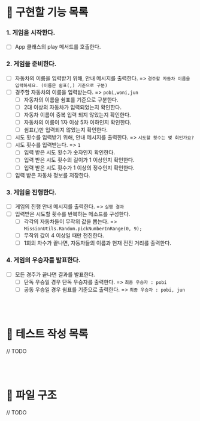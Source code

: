 # 📄 구현할 기능 목록

### 1. **게임을 시작한다.**

- [ ] App 클래스의 play 메서드를 호출한다.

### 2. **게임을 준비한다.**

- [ ] 자동차의 이름을 입력받기 위해, 안내 메시지를 출력한다. => `경주할 자동차 이름을 입력하세요. (이름은 쉼표(,) 기준으로 구분)`
- [ ] 경주할 자동차의 이름을 입력받는다. => `pobi,woni,jun`
  - [ ] 자동차의 이름을 쉼표를 기준으로 구분한다.
  - [ ] 2대 이상의 자동차가 입력되었는지 확인한다.
  - [ ] 자동차 이름이 중복 입력 되지 않았는지 확인한다.
  - [ ] 자동차의 이름이 1자 이상 5자 이하인지 확인한다.
  - [ ] 쉼표(,)만 입력되지 않았는지 확인한다.
- [ ] 시도 횟수를 입력받기 위해, 안내 메시지를 출력한다. => `시도할 횟수는 몇 회인가요?`
- [ ] 시도 횟수를 입력받는다. => `1`
  - [ ] 입력 받은 시도 횟수가 숫자인지 확인한다.
  - [ ] 입력 받은 시도 횟수의 길이가 1 이상인지 확인한다.
  - [ ] 입력 받은 시도 횟수가 1 이상의 정수인지 확인한다.
- [ ] 입력 받은 자동차 정보를 저장한다.

### 3. **게임을 진행한다.**

- [ ] 게임의 진행 안내 메시지를 출력한다. => `실행 결과`
- [ ] 입력받은 시도할 횟수를 반복하는 메소드를 구성한다.
  - [ ] 각각의 자동차들이 무작위 값을 뽑는다. => `MissionUtils.Random.pickNumberInRange(0, 9);`
  - [ ] 무작위 값이 4 이상일 때만 전진한다.
  - [ ] 1회의 차수가 끝나면, 자동차들의 이름과 현재 전진 거리를 출력한다.

### 4. **게임의 우승자를 발표한다.**

- [ ] 모든 경주가 끝나면 결과를 발표한다.
  - [ ] 단독 우승일 경우 단독 우승자를 출력한다. => `최종 우승자 : pobi`
  - [ ] 공동 우승일 경우 쉼표를 기준으로 출력한다. => `최종 우승자 : pobi, jun`

<br />
<br />

# 💯 테스트 작성 목록

// TODO

<br />
<br />

# 📂 파일 구조

// TODO
